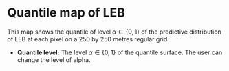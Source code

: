 Quantile map of LEB
===================

This map shows the quantile of level *α* ∈ {0, 1} of the predictive
distribution of LEB at each pixel on a 250 by 250 metres regular grid.

-   **Quantile level:** The level *α* ∈ {0, 1} of the quantile surface.
    The user can change the level of alpha.
